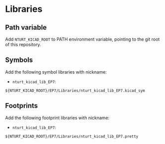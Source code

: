# Libraries

## Path variable
Add `NTURT_KICAD_ROOT` to PATH environment variable, pointing to the git root of this repository.

## Symbols
Add the following symbol libraries with nickname:
  - `nturt_kicad_lib_EP7`:
```
${NTURT_KICAD_ROOT}/EP7/Libraries/nturt_kicad_lib_EP7.kicad_sym
```

## Footprints
Add the following footprint libraries with nickname:
  - `nturt_kicad_lib_EP7`:
```
${NTURT_KICAD_ROOT}/EP7/Libraries/nturt_kicad_lib_EP7.pretty
```
